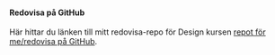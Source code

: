 #### Redovisa på GitHub

Här hittar du länken till mitt redovisa-repo för Design kursen [repot för me/redovisa på GitHub](https://github.com/GrimDimmakaren/Design).

